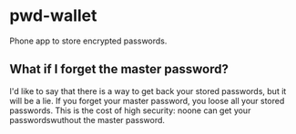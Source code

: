 # pwd-wallet
Phone app to store encrypted passwords.


## What if I forget the master password?

I'd like to say that there is a way to get back your stored passwords, but it will be a lie.
If you forget your master password, you loose all your stored passwords.
This is the cost of high security: noone can get your passwordswuthout the master password.
